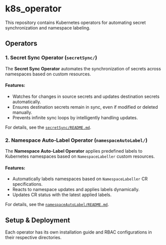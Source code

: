 # k8s_operator

This repository contains Kubernetes operators for automating secret synchronization and namespace labeling.

## Operators

### 1. Secret Sync Operator (`secretSync/`)
The **Secret Sync Operator** automates the synchronization of secrets across namespaces based on custom resources.

#### Features:
- Watches for changes in source secrets and updates destination secrets automatically.
- Ensures destination secrets remain in sync, even if modified or deleted manually.
- Prevents infinite sync loops by intelligently handling updates.

For details, see the [`secretSync/README.md`](secretSync/README.md).

### 2. Namespace Auto-Label Operator (`namespaceAutoLabel/`)
The **Namespace Auto-Label Operator** applies predefined labels to Kubernetes namespaces based on `NamespaceLabeller` custom resources.

#### Features:
- Automatically labels namespaces based on `NamespaceLabeller` CR specifications.
- Reacts to namespace updates and applies labels dynamically.
- Updates CR status with the latest applied labels.

For details, see the [`namespaceAutoLabel/README.md`](namespaceAutoLabel/README.md).

## Setup & Deployment
Each operator has its own installation guide and RBAC configurations in their respective directories.
